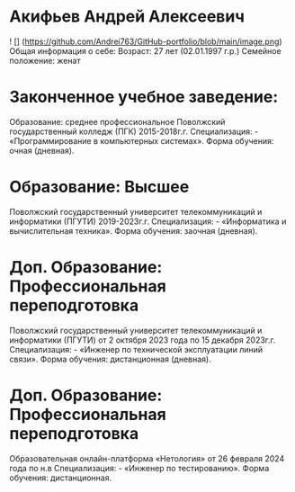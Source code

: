 # Акифьев Андрей Алексеевич                                                
! [] (https://github.com/Andrei763/GitHub-portfolio/blob/main/image.png)
Общая информация о себе:
Возраст: 27 лет (02.01.1997 г.р.)
Семейное положение: женат

# Законченное учебное заведение:
Образование: среднее профессиональное
Поволжский государственный колледж (ПГК) 2015-2018г.г.
Специализация: - «Программирование в компьютерных системах».
Форма обучения: очная (дневная).

# Образование: Высшее
Поволжский государственный университет телекоммуникаций и информатики (ПГУТИ) 2019-2023г.г.
Специализация: - «Информатика и вычислительная техника».
Форма обучения: заочная (дневная).

# Доп. Образование: Профессиональная переподготовка
Поволжский государственный университет телекоммуникаций и информатики (ПГУТИ) от 2 октября 2023 года по 15 декабря 2023г.г.
Специализация: - «Инженер по технической эксплуатации линий связи».
Форма обучения: дистанционная (дневная).

# Доп. Образование: Профессиональная переподготовка
Образовательная онлайн-платформа  «Нетология» от 26 февраля 2024 года по н.в
Специализация: - «Инженер по тестированию».
Форма обучения: дистанционная.
